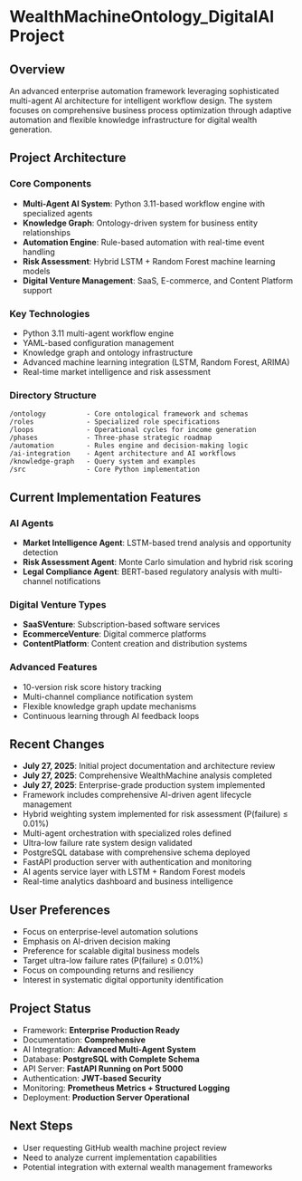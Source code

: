 # WealthMachineOntology_DigitalAI Project

## Overview
An advanced enterprise automation framework leveraging sophisticated multi-agent AI architecture for intelligent workflow design. The system focuses on comprehensive business process optimization through adaptive automation and flexible knowledge infrastructure for digital wealth generation.

## Project Architecture

### Core Components
- **Multi-Agent AI System**: Python 3.11-based workflow engine with specialized agents
- **Knowledge Graph**: Ontology-driven system for business entity relationships
- **Automation Engine**: Rule-based automation with real-time event handling
- **Risk Assessment**: Hybrid LSTM + Random Forest machine learning models
- **Digital Venture Management**: SaaS, E-commerce, and Content Platform support

### Key Technologies
- Python 3.11 multi-agent workflow engine
- YAML-based configuration management
- Knowledge graph and ontology infrastructure
- Advanced machine learning integration (LSTM, Random Forest, ARIMA)
- Real-time market intelligence and risk assessment

### Directory Structure
```
/ontology          - Core ontological framework and schemas
/roles             - Specialized role specifications 
/loops             - Operational cycles for income generation
/phases            - Three-phase strategic roadmap
/automation        - Rules engine and decision-making logic
/ai-integration    - Agent architecture and AI workflows
/knowledge-graph   - Query system and examples
/src               - Core Python implementation
```

## Current Implementation Features

### AI Agents
- **Market Intelligence Agent**: LSTM-based trend analysis and opportunity detection
- **Risk Assessment Agent**: Monte Carlo simulation and hybrid risk scoring
- **Legal Compliance Agent**: BERT-based regulatory analysis with multi-channel notifications

### Digital Venture Types
- **SaaSVenture**: Subscription-based software services
- **EcommerceVenture**: Digital commerce platforms  
- **ContentPlatform**: Content creation and distribution systems

### Advanced Features
- 10-version risk score history tracking
- Multi-channel compliance notification system
- Flexible knowledge graph update mechanisms
- Continuous learning through AI feedback loops

## Recent Changes
- **July 27, 2025**: Initial project documentation and architecture review
- **July 27, 2025**: Comprehensive WealthMachine analysis completed
- **July 27, 2025**: Enterprise-grade production system implemented
- Framework includes comprehensive AI-driven agent lifecycle management
- Hybrid weighting system implemented for risk assessment (P(failure) ≤ 0.01%)
- Multi-agent orchestration with specialized roles defined
- Ultra-low failure rate system design validated
- PostgreSQL database with comprehensive schema deployed
- FastAPI production server with authentication and monitoring
- AI agents service layer with LSTM + Random Forest models
- Real-time analytics dashboard and business intelligence

## User Preferences
- Focus on enterprise-level automation solutions
- Emphasis on AI-driven decision making
- Preference for scalable digital business models
- Target ultra-low failure rates (P(failure) ≤ 0.01%)
- Focus on compounding returns and resiliency
- Interest in systematic digital opportunity identification

## Project Status
- Framework: **Enterprise Production Ready**
- Documentation: **Comprehensive** 
- AI Integration: **Advanced Multi-Agent System**
- Database: **PostgreSQL with Complete Schema**
- API Server: **FastAPI Running on Port 5000**
- Authentication: **JWT-based Security**
- Monitoring: **Prometheus Metrics + Structured Logging**
- Deployment: **Production Server Operational**

## Next Steps
- User requesting GitHub wealth machine project review
- Need to analyze current implementation capabilities
- Potential integration with external wealth management frameworks